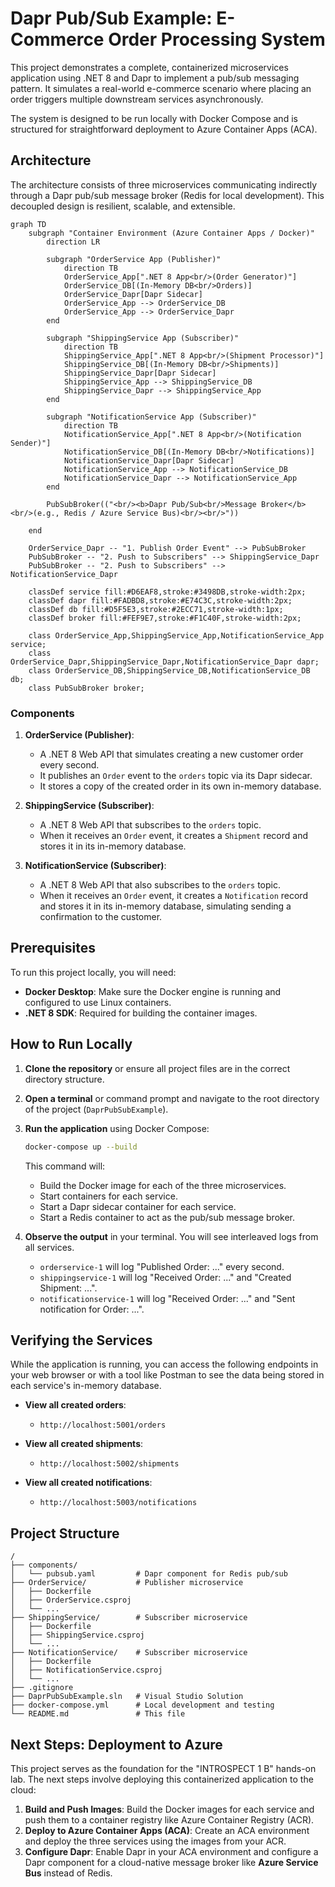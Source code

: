 # Dapr Pub/Sub Example: E-Commerce Order Processing System

This project demonstrates a complete, containerized microservices application using .NET 8 and Dapr to implement a pub/sub messaging pattern. It simulates a real-world e-commerce scenario where placing an order triggers multiple downstream services asynchronously.

The system is designed to be run locally with Docker Compose and is structured for straightforward deployment to Azure Container Apps (ACA).

## Architecture

The architecture consists of three microservices communicating indirectly through a Dapr pub/sub message broker (Redis for local development). This decoupled design is resilient, scalable, and extensible.

```mermaid
graph TD
    subgraph "Container Environment (Azure Container Apps / Docker)"
        direction LR

        subgraph "OrderService App (Publisher)"
            direction TB
            OrderService_App[".NET 8 App<br/>(Order Generator)"]
            OrderService_DB[(In-Memory DB<br/>Orders)]
            OrderService_Dapr[Dapr Sidecar]
            OrderService_App --> OrderService_DB
            OrderService_App --> OrderService_Dapr
        end

        subgraph "ShippingService App (Subscriber)"
            direction TB
            ShippingService_App[".NET 8 App<br/>(Shipment Processor)"]
            ShippingService_DB[(In-Memory DB<br/>Shipments)]
            ShippingService_Dapr[Dapr Sidecar]
            ShippingService_App --> ShippingService_DB
            ShippingService_Dapr --> ShippingService_App
        end

        subgraph "NotificationService App (Subscriber)"
            direction TB
            NotificationService_App[".NET 8 App<br/>(Notification Sender)"]
            NotificationService_DB[(In-Memory DB<br/>Notifications)]
            NotificationService_Dapr[Dapr Sidecar]
            NotificationService_App --> NotificationService_DB
            NotificationService_Dapr --> NotificationService_App
        end

        PubSubBroker(("<br/><b>Dapr Pub/Sub<br/>Message Broker</b><br/>(e.g., Redis / Azure Service Bus)<br/><br/>"))

    end

    OrderService_Dapr -- "1. Publish Order Event" --> PubSubBroker
    PubSubBroker -- "2. Push to Subscribers" --> ShippingService_Dapr
    PubSubBroker -- "2. Push to Subscribers" --> NotificationService_Dapr

    classDef service fill:#D6EAF8,stroke:#3498DB,stroke-width:2px;
    classDef dapr fill:#FADBD8,stroke:#E74C3C,stroke-width:2px;
    classDef db fill:#D5F5E3,stroke:#2ECC71,stroke-width:1px;
    classDef broker fill:#FEF9E7,stroke:#F1C40F,stroke-width:2px;

    class OrderService_App,ShippingService_App,NotificationService_App service;
    class OrderService_Dapr,ShippingService_Dapr,NotificationService_Dapr dapr;
    class OrderService_DB,ShippingService_DB,NotificationService_DB db;
    class PubSubBroker broker;
```

### Components

1.  **OrderService (Publisher)**:
    *   A .NET 8 Web API that simulates creating a new customer order every second.
    *   It publishes an `Order` event to the `orders` topic via its Dapr sidecar.
    *   It stores a copy of the created order in its own in-memory database.

2.  **ShippingService (Subscriber)**:
    *   A .NET 8 Web API that subscribes to the `orders` topic.
    *   When it receives an `Order` event, it creates a `Shipment` record and stores it in its in-memory database.

3.  **NotificationService (Subscriber)**:
    *   A .NET 8 Web API that also subscribes to the `orders` topic.
    *   When it receives an `Order` event, it creates a `Notification` record and stores it in its in-memory database, simulating sending a confirmation to the customer.

## Prerequisites

To run this project locally, you will need:
*   **Docker Desktop**: Make sure the Docker engine is running and configured to use Linux containers.
*   **.NET 8 SDK**: Required for building the container images.

## How to Run Locally

1.  **Clone the repository** or ensure all project files are in the correct directory structure.

2.  **Open a terminal** or command prompt and navigate to the root directory of the project (`DaprPubSubExample`).

3.  **Run the application** using Docker Compose:
    ```sh
    docker-compose up --build
    ```
    This command will:
    *   Build the Docker image for each of the three microservices.
    *   Start containers for each service.
    *   Start a Dapr sidecar container for each service.
    *   Start a Redis container to act as the pub/sub message broker.

4.  **Observe the output** in your terminal. You will see interleaved logs from all services.
    *   `orderservice-1` will log "Published Order: ..." every second.
    *   `shippingservice-1` will log "Received Order: ..." and "Created Shipment: ...".
    *   `notificationservice-1` will log "Received Order: ..." and "Sent notification for Order: ...".

## Verifying the Services

While the application is running, you can access the following endpoints in your web browser or with a tool like Postman to see the data being stored in each service's in-memory database.

*   **View all created orders**:
    *   `http://localhost:5001/orders`

*   **View all created shipments**:
    *   `http://localhost:5002/shipments`

*   **View all created notifications**:
    *   `http://localhost:5003/notifications`

## Project Structure

```
/
├── components/
│   └── pubsub.yaml         # Dapr component for Redis pub/sub
├── OrderService/           # Publisher microservice
│   ├── Dockerfile
│   ├── OrderService.csproj
│   └── ...
├── ShippingService/        # Subscriber microservice
│   ├── Dockerfile
│   ├── ShippingService.csproj
│   └── ...
├── NotificationService/    # Subscriber microservice
│   ├── Dockerfile
│   ├── NotificationService.csproj
│   └── ...
├── .gitignore
├── DaprPubSubExample.sln   # Visual Studio Solution
├── docker-compose.yml      # Local development and testing
└── README.md               # This file
```

## Next Steps: Deployment to Azure

This project serves as the foundation for the "INTROSPECT 1 B" hands-on lab. The next steps involve deploying this containerized application to the cloud:

1.  **Build and Push Images**: Build the Docker images for each service and push them to a container registry like Azure Container Registry (ACR).
2.  **Deploy to Azure Container Apps (ACA)**: Create an ACA environment and deploy the three services using the images from your ACR.
3.  **Configure Dapr**: Enable Dapr in your ACA environment and configure a Dapr component for a cloud-native message broker like **Azure Service Bus** instead of Redis.
